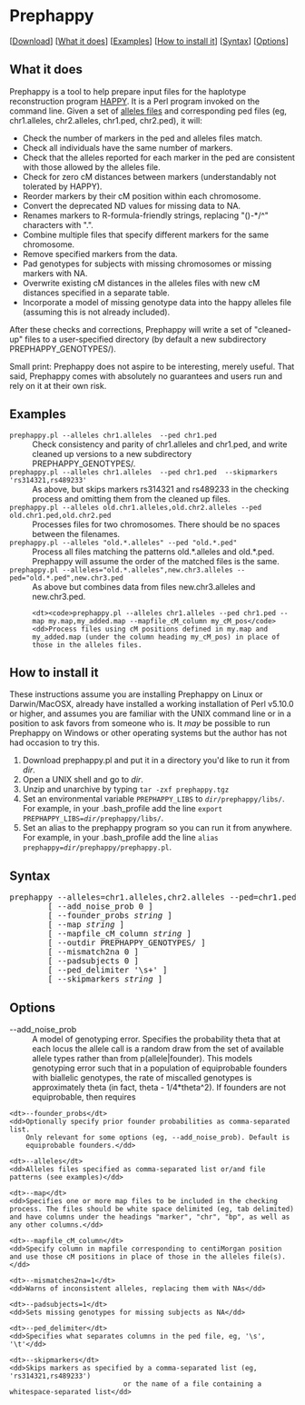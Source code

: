 
<h1>Prephappy</h1>

[<a href="software/prephappy/distrib/prephappy_2013-02-26.tar.gz">Download</a>]
[<a href="#Intro">What it does</a>]
[<a href="#Examples">Examples</a>]
[<a href="#Installation">How to install it</a>]
[<a href="#Syntax">Syntax</a>]
[<a href="#Options">Options</a>]

<h2 id="Intro">What it does</h2>
Prephappy is a tool to help prepare input files for the haplotype reconstruction program <a href="http://mtweb.cs.ucl.ac.uk/mus/www/HAPPY/happyR.shtml">HAPPY</a>. It is a Perl program invoked on the command line. Given a set of <a href="allelesformat.md">alleles files</a> and corresponding ped files (eg, chr1.alleles, chr2.alleles, chr1.ped, chr2.ped), it will:
<ul>
	<li>Check the number of markers in the ped and alleles files match.
	<li>Check all individuals have the same number of markers.
	<li>Check that the alleles reported for each marker in the ped are consistent with those allowed by the alleles file.
	<li>Check for zero cM distances between markers (understandably not tolerated by HAPPY).
	<li>Reorder markers by their cM position within each chromosome.
	<li>Convert the deprecated ND values for missing data to NA.</li>
	<li>Renames markers to R-formula-friendly strings, replacing "()-*/^" characters with ".".</li>
	<li>Combine multiple files that specify different markers for the same chromosome.
	<li>Remove specified markers from the data.
	<li>Pad genotypes for subjects with missing chromosomes or missing markers with NA.
	<li>Overwrite existing cM distances in the alleles files with new cM distances specified in a separate table. 
	<li>Incorporate a model of missing genotype data into the happy alleles file (assuming this is not already included).
</ul>		
After these checks and corrections, Prephappy will write a set of "cleaned-up" files to a user-specified directory (by default a new subdirectory PREPHAPPY_GENOTYPES/).
<p>
Small print: Prephappy does not aspire to be interesting, merely useful. That said, Prephappy comes with absolutely no guarantees and users run and rely on it at their own risk.
	
<h2 id="Examples">Examples</h2>

<dl>
	<dt><code>prephappy.pl --alleles chr1.alleles  --ped chr1.ped</code>
	<dd>Check consistency and parity of chr1.alleles and chr1.ped, and write cleaned up versions to a new subdirectory PREPHAPPY_GENOTYPES/.
	<dt><code>prephappy.pl --alleles chr1.alleles  --ped chr1.ped  --skipmarkers 'rs314321,rs489233'</code>
	<dd>As above, but skips markers rs314321 and rs489233 in the checking process and omitting them from the cleaned up files.
	<dt><code>prephappy.pl --alleles old.chr1.alleles,old.chr2.alleles --ped old.chr1.ped,old.chr2.ped</code>
	<dd>Processes files for two chromosomes. There should be no spaces between the filenames.
	<dt><code>prephappy.pl --alleles "old.*.alleles" --ped "old.*.ped"</code>
	<dd>Process all files matching the patterns old.*.alleles and old.*.ped. Prephappy will assume the order of the matched files is the same.
	<dt><code>prephappy.pl --alleles="old.*.alleles",new.chr3.alleles --ped="old.*.ped",new.chr3.ped</code>
	<dd>As above but combines data from files new.chr3.alleles and new.chr3.ped.
		
	<dt><code>prephappy.pl --alleles chr1.alleles --ped chr1.ped --map my.map,my_added.map --mapfile_cM_column my_cM_pos</code>
	<dd>Process files using cM positions defined in my.map and my_added.map (under the column heading my_cM_pos) in place of those in the alleles files.
</dl>	


<h2 id="Installation">How to install it</h2>
These instructions assume you are installing Prephappy on Linux or Darwin/MacOSX, already have installed a working installation of Perl v5.10.0 or higher, and assumes you are familiar with the UNIX command line or in a position to ask favors from someone who is. It <em>may</em> be possible to run Prephappy on Windows or other operating systems but the author has not had occasion to try this.
<ol type=1>
	<li>Download prephappy.pl and put it in a directory you'd like to run it from <i>dir</i>.</li>
	<li>Open a UNIX shell and go to <i>dir</i>.</li>
	<li>Unzip and unarchive by typing <code>tar -zxf prephappy.tgz</code></li>
	<li>Set an environmental variable <code>PREPHAPPY_LIBS</code> to <code><i>dir</i>/prephappy/libs/</code>. For example, in your .bash_profile add the line <code>export PREPHAPPY_LIBS=<i>dir</i>/prephappy/libs/</code>.</li>
	<li>Set an alias to the prephappy program so you can run it from anywhere. For example, in your .bash_profile add the line <code>alias prephappy=<i>dir</i>/prephappy/prephappy.pl</code>.</li>
</ol>

<h2 id="Syntax">Syntax</h2>
<pre>
prephappy --alleles=chr1.alleles,chr2.alleles --ped=chr1.ped,chr2.ped
        [ --add_noise_prob 0 ]
        [ --founder_probs <i>string</i> ]
        [ --map <i>string</i> ]
        [ --mapfile_cM_column <i>string</i> ]
        [ --outdir PREPHAPPY_GENOTYPES/ ]
        [ --mismatch2na 0 ]
        [ --padsubjects 0 ]
        [ --ped_delimiter '\s+' ]   
     	[ --skipmarkers <i>string</i> ]
</pre>



<h2 id="Options">Options</h2>

<dl>
	<dt>--add_noise_prob</dt>
	<dd>A model of genotyping error. Specifies the probability theta that at each 
       locus the allele call is a random draw from the set of available allele 
       types rather than from p(allele|founder). This models genotyping error such 
       that in a population of equiprobable founders with biallelic genotypes, the 
       rate of miscalled genotypes is approximately theta (in fact, theta -
       1/4*theta^2). If founders are not equiprobable, then requires</dd>
		
	<dt>--founder_probs</dt>
	<dd>Optionally specify prior founder probabilities as comma-separated list.
        Only relevant for some options (eg, --add_noise_prob). Default is
        equiprobable founders.</dd>
		
	<dt>--alleles</dt>
	<dd>Alleles files specified as comma-separated list or/and file patterns (see examples)</dd>
	
	<dt>--map</dt>
	<dd>Specifies one or more map files to be included in the checking process. The files should be white space delimited (eg, tab delimited) and have columns under the headings "marker", "chr", "bp", as well as any other columns.</dd>

	<dt>--mapfile_cM_column</dt>
	<dd>Specify column in mapfile corresponding to centiMorgan position and use those cM positions in place of those in the alleles file(s).</dd>
	
	<dt>--mismatches2na=1</dt>
	<dd>Warns of inconsistent alleles, replacing them with NAs</dd>
	
	<dt>--padsubjects=1</dt>
	<dd>Sets missing genotypes for missing subjects as NA</dd>
	
	<dt>--ped_delimiter</dt>
	<dd>Specifies what separates columns in the ped file, eg, '\s', '\t'</dd>
	
	<dt>--skipmarkers</dt>
	<dd>Skips markers as specified by a comma-separated list (eg, 'rs314321,rs489233')
		                  		or the name of a file containing a whitespace-separated list</dd>
</dl>

